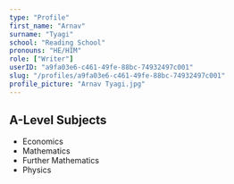 ```yaml
---
type: "Profile"
first_name: "Arnav"
surname: "Tyagi"
school: "Reading School"
pronouns: "HE/HIM"
role: ["Writer"]
userID: "a9fa03e6-c461-49fe-88bc-74932497c001"
slug: "/profiles/a9fa03e6-c461-49fe-88bc-74932497c001"
profile_picture: "Arnav Tyagi.jpg"
---
```


## A-Level Subjects

- Economics
- Mathematics
- Further Mathematics
- Physics
    